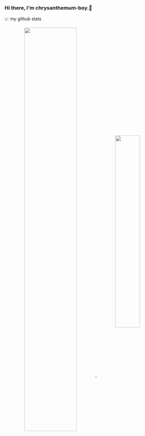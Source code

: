 ### Hi there, I'm chrysanthemum-boy.👋

<!--
**chrysanthemum-boy/chrysanthemum-boy** is a ✨ _special_ ✨ repository because its `README.md` (this file) appears on your GitHub profile.

Here are some ideas to get you started:

- 🔭 I’m currently working on ...
- 🌱 I’m currently learning ...
- 👯 I’m looking to collaborate on ...
- 🤔 I’m looking for help with ...
- 💬 Ask me about ...
- 📫 How to reach me: ...
- 😄 Pronouns: ...
- ⚡ Fun fact: ...
-->
📈 my github stats  
<p align="center"> 
<a href="https://github.com/chrysanthemum-boy/">
 <img align="center" src="https://github-readme-stats-git-masterrstaa-rickstaa.vercel.app/api?username=chrysanthemum-boy&show_icons=true&bg_color=30,e96443,904e95&title_color=fff&text_color=fff" style="width: 58%; max-width: 58%; min-width: 58%;"/>
</a>
<a href="https://github.com/chrysanthemum-boy/">
 <img align="center" src="https://github-readme-stats-git-masterrstaa-rickstaa.vercel.app/api/top-langs/?username=chrysanthemum-boy&hide=Jupyter%20Notebook&bg_color=30,904e95,e96443&title_color=fff&text_color=fff&layout=compact&card_width=250" style="width: 40%; "/>
</a>
